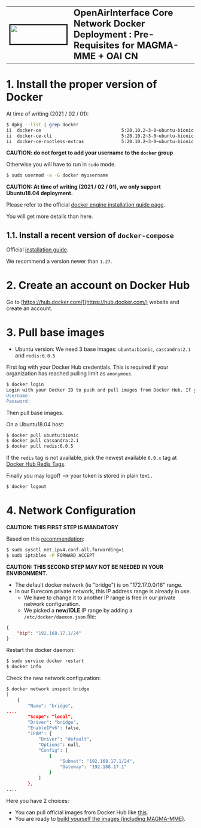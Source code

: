 <table style="border-collapse: collapse; border: none;">
  <tr style="border-collapse: collapse; border: none;">
    <td style="border-collapse: collapse; border: none;">
      <a href="http://www.openairinterface.org/">
         <img src="./images/oai_final_logo.png" alt="" border=3 height=50 width=150>
         </img>
      </a>
    </td>
    <td style="border-collapse: collapse; border: none; vertical-align: center;">
      <b><font size = "5">OpenAirInterface Core Network Docker Deployment : Pre-Requisites for MAGMA-MME + OAI CN</font></b>
    </td>
  </tr>
</table>

# 1. Install the proper version of Docker #

At time of writing (2021 / 02 / 01):

```bash
$ dpkg --list | grep docker
ii  docker-ce                              5:20.10.2~3-0~ubuntu-bionic                     amd64        Docker: the open-source application container engine
ii  docker-ce-cli                          5:20.10.2~3-0~ubuntu-bionic                     amd64        Docker CLI: the open-source application container engine
ii  docker-ce-rootless-extras              5:20.10.2~3-0~ubuntu-bionic                     amd64        Rootless support for Docker.
```

**CAUTION: do not forget to add your username to the `docker` group**

Otherwise you will have to run in `sudo` mode.

```bash
$ sudo usermod -a -G docker myusername
```

**CAUTION: At time of writing (2021 / 02 / 01), we only support Ubuntu18.04 deployment.**

Please refer to the official [docker engine installation guide page](https://docs.docker.com/engine/install/).

You will get more details than here.

## 1.1. Install a recent version of `docker-compose` ##

Official [installation guide](https://docs.docker.com/compose/install/).

We recommend a version newer than `1.27`.

# 2. Create an account on Docker Hub #

Go to [https://hub.docker.com/](https://hub.docker.com/) website and create an account.

# 3. Pull base images #

* Ubuntu  version: We need 3 base images: `ubuntu:bionic`, `cassandra:2.1` and `redis:6.0.5`

First log with your Docker Hub credentials. This is required if your organization has reached pulling limit as `anonymous`.

```bash
$ docker login
Login with your Docker ID to push and pull images from Docker Hub. If you don't have a Docker ID, head over to https://hub.docker.com to create one.
Username: 
Password: 
```

Then pull base images.

On a Ubuntu18.04 host:

```bash
$ docker pull ubuntu:bionic
$ docker pull cassandra:2.1
$ docker pull redis:6.0.5
```

If the `redis` tag is not available, pick the newest available `6.0.x` tag at [Docker Hub Redis Tags](https://hub.docker.com/_/redis?tab=tags).

Finally you may logoff --> your token is stored in plain text..

```bash
$ docker logout
```

# 4. Network Configuration #

**CAUTION: THIS FIRST STEP IS MANDATORY**

Based on this [recommendation](https://docs.docker.com/network/bridge/#enable-forwarding-from-docker-containers-to-the-outside-world):

```bash
$ sudo sysctl net.ipv4.conf.all.forwarding=1
$ sudo iptables -P FORWARD ACCEPT
```

**CAUTION: THIS SECOND STEP MAY NOT BE NEEDED IN YOUR ENVIRONMENT.**

* The default docker network (ie "bridge") is on "172.17.0.0/16" range.
* In our Eurecom private network, this IP address range is already in use.
  - We have to change it to another IP range is free in our private network configuration.
  - We picked a **new/IDLE** IP range by adding a `/etc/docker/daemon.json` file:

```json
{
	"bip": "192.168.17.1/24"
}
```

Restart the docker daemon:

```bash
$ sudo service docker restart
$ docker info
```

Check the new network configuration:

```bash
$ docker network inspect bridge
[
    {
        "Name": "bridge",
....
        "Scope": "local",
        "Driver": "bridge",
        "EnableIPv6": false,
        "IPAM": {
            "Driver": "default",
            "Options": null,
            "Config": [
                {
                    "Subnet": "192.168.17.1/24",
                    "Gateway": "192.168.17.1"
                }
            ]
        },
....
```

Here you have 2 choices:

*  You can pull official images from Docker Hub like [this](./RETRIEVE_OFFICIAL_IMAGES_MAGMA.md).
*  You are ready to [build yourself the images (including MAGMA-MME)](./BUILD_IMAGES_MAGMA_MME.md).

